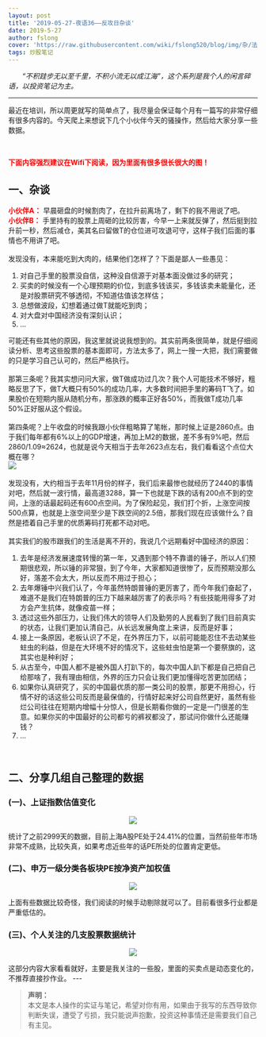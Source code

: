 ```yaml
---
layout: post
title: '2019-05-27-夜语36——反攻日杂谈'
date: 2019-5-27
author: fslong
cover: 'https://raw.githubusercontent.com/wiki/fslong520/blog/img/杂/法正.jpg'
tags: 炒股笔记
---
```

  
&emsp;&emsp;*“不积跬步无以至千里，不积小流无以成江海”，这个系列是我个人的闲言碎语，以投资笔记为主。*  
   

---
 
最近在培训，所以周更就写的简单点了，我尽量会保证每个月有一篇写的非常仔细有很多内容的。今天爬上来想说下几个小伙伴今天的骚操作，然后给大家分享一些数据。  

<br>    

**<font color="red">下面内容强烈建议在Wifi下阅读，因为里面有很多很长很大的图！</font>**  

## 一、杂谈  

**<font color="red">小伙伴A：</font>** 早晨砸盘的时候割肉了，在拉升前离场了，剩下的我不用说了吧。  
**<font color="red">小伙伴B：</font>** 手里持有的股票上周砸的比较厉害，今早一上来就反弹了，然后挺到拉升前一秒，然后减仓，美其名曰留做T的仓位进可攻退可守，这样子我们后面的事情也不用讲了吧。  
<br>
发现没有，本来能吃到大肉的，结果他们怎样了？下面是鄙人一些愚见：  

>  
1. 对自己手里的股票没自信，这种没自信源于对基本面没做过多的研究；
2. 买卖的时候没有一个心理预期的价位，到底多钱该买，多钱该卖未能量化，还是对股票研究不够透彻，不知道估值该怎样估；
3. 总想做波段，幻想着通过做T就能吃到肉；
4. 对大盘对中国经济没有深刻认识；
5. ...

可能还有些其他的原因，我这里就说说我想到的。其实前两条很简单，就是仔细阅读分析、思考这些股票的基本面即可，方法太多了，网上一搜一大把，我们需要做的只是学习自己认可的，然后严格执行。  
<br>
那第三条呢？我其实想问问大家，做T做成功过几次？我个人可能技术不够好，粗略反思了下，做T大概只有50%的成功几率，大多数时间把手里的筹码T飞了。如果股价在短期内服从随机分布，那涨跌的概率正好各50%，而我做T成功几率50%正好服从这个假设。  
<br>
第四条呢？上午收盘的时候我跟小伙伴粗略算了笔帐，那时候上证是2860点。由于我们每年都有6%以上的GDP增速，再加上M2的数据，差不多有9%吧，然后2860/1.09≈2624，也就是说今天相当于去年2623点左右，我们看看这个点位大概在哪？  
![](https://raw.githubusercontent.com/wiki/fslong520/blog/img/分位点研究/上证A股K线2019-05-27.jpg)   
<br>
发现没有，大约相当于去年11月份的样子，我们后来最惨也就经历了2440的事情对吧，然后就一波行情，最高道3288，算一下也就是下跌的话有200点不到的空间，上涨的话最起码还有600点空间。为了保险起见，我们打个折，上涨空间按500点算，也就是上涨空间至少是下跌空间的2.5倍，那我们现在应该做什么？自然是捂着自己手里的优质筹码打死都不动对吧。  
<br>
其实我们的股市跟我们的生活是离不开的，我说几个远期看好中国经济的原因：   

>  
 1.  去年是经济发展速度转慢的第一年，又遇到那个特不靠谱的锤子，所以人们预期很悲观，所以锤的非常狠，到了今年，大家都知道很惨了，反而预期没那么好，落差不会太大，所以反而不用过于担心；
 2.  去年爆锤中兴我们认了，今年虽然特朗普锤的更厉害了，而今年我们奋起了，难道不是我们在特朗普的压力下越来越厉害了的表示吗？有些技能用得多了对方会产生抗体，就像疫苗一样；
 3.  透过这些外部压力，让我们伟大的领导人们及勤劳的人民看到了我们目前真实的状态，让我们更加认清自己，从长远发展角度上来讲，反而是好事；
 4.  接上一条原因，老板认识了不足，在外界压力下，以前可能能忍住不去动某些蛀虫的利益，但是在大环境不好的情况下，这些蛀虫怕是第一个要祭旗的，这其实也是种利好；
 5.  从古至今，中国人都不是被外国人打趴下的，每次中国人趴下都是自己把自己给那啥了，我有理由相信，外界的压力只会让我们更加懂得吃苦更加团结；
 6.  如果你认真研究了，买的中国最优质的那一类公司的股票，那更不用担心，行情不好的话这些公司反而是最保值的，行情好起来好公司自然更好，虽然有些烂公司往往在短期内增幅十分惊人，但是长期看你做的一定是一门很差的生意。如果你买的中国最好的公司都亏的裤衩都没了，那试问你做什么还能赚钱？ 
 7.  ...

<br>

## 二、分享几组自己整理的数据

### (一)、上证指数估值变化  

<p align="center"><img src="https://raw.githubusercontent.com/wiki/fslong520/blog/img/分位点研究/大A股PE2019.05.27.png"></p>  
统计了之前2999天的数据，目前上海A股PE处于24.41%的位置，当然前些年市场非常不成熟，比较失真，如果考虑近些年的话PE所处的位置肯定更低。
<br>

### (二)、申万一级分类各板块PE按净资产加权值  

<p align="center"><img src="https://raw.githubusercontent.com/wiki/fslong520/blog/img/分位点研究/申万一级分类.2019.05.27.png"></p>  
上面有些数据比较奇怪，我们阅读的时候手动剔除就可以了。目前看很多行业都是严重低估的。
<br>

### (三)、个人关注的几支股票数据统计  

<p align="center"><img src="https://raw.githubusercontent.com/wiki/fslong520/blog/img/分位点研究/股池PE分布2019.05.27.png"></p>  
这部分内容大家看看就好，主要是我关注的一些股，里面的买卖点是动态变化的，不推荐直接抄作业。
---

  
> **声明：**  
> 本文是本人操作的实证与笔记，希望对你有用，如果由于我写的东西导致你判断失误，遭受了亏损，我只能说声抱歉，投资这种事情还是需要我们自己有主见。